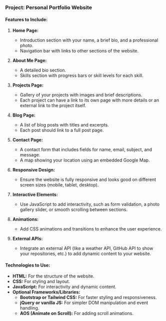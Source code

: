 ### Project: Personal Portfolio Website

#### Features to Include:

1. **Home Page:**

   - Introduction section with your name, a brief bio, and a professional photo.
   - Navigation bar with links to other sections of the website.

2. **About Me Page:**

   - A detailed bio section.
   - Skills section with progress bars or skill levels for each skill.

3. **Projects Page:**

   - Gallery of your projects with images and brief descriptions.
   - Each project can have a link to its own page with more details or an external link to the project itself.

4. **Blog Page:**

   - A list of blog posts with titles and excerpts.
   - Each post should link to a full post page.

5. **Contact Page:**

   - A contact form that includes fields for name, email, subject, and message.
   - A map showing your location using an embedded Google Map.

6. **Responsive Design:**

   - Ensure the website is fully responsive and looks good on different screen sizes (mobile, tablet, desktop).

7. **Interactive Elements:**

   - Use JavaScript to add interactivity, such as form validation, a photo gallery slider, or smooth scrolling between sections.

8. **Animations:**

   - Add CSS animations and transitions to enhance the user experience.

9. **External APIs:**
   - Integrate an external API (like a weather API, GitHub API to show your repositories, etc.) to add dynamic content to your website.

#### Technologies to Use:

- **HTML:** For the structure of the website.
- **CSS:** For styling and layout.
- **JavaScript:** For interactivity and dynamic content.
- **Optional Frameworks/Libraries:**
  - **Bootstrap or Tailwind CSS:** For faster styling and responsiveness.
  - **jQuery or vanilla JS:** For simpler DOM manipulation and event handling.
  - **AOS (Animate on Scroll):** For adding scroll animations.
